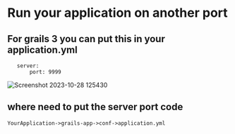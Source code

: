 # Run your application on another port 
## For grails 3 you can put this in your application.yml
    
       server:
           port: 9999


![Screenshot 2023-10-28 125430](https://github.com/mindexpert7546/Learn-Grails/assets/89348788/00a2315a-bd09-4013-8f8a-a6f2a2175497)

## where need to put the server port code 
    YourApplication->grails-app->conf->application.yml
